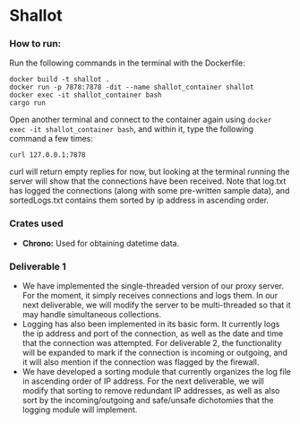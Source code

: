 # Shallot

### How to run:
Run the following commands in the terminal with the Dockerfile:

```
docker build -t shallot .
docker run -p 7878:7878 -dit --name shallot_container shallot
docker exec -it shallot_container bash
cargo run
```

Open another terminal and connect to the container again using `docker exec -it shallot_container bash`, and within it, type the following command a few times:

```
curl 127.0.0.1:7878
```

curl will return empty replies for now, but looking at the terminal running the server will show that the connections have been received.
Note that log.txt has logged the connections (along with some pre-written sample data), and sortedLogs.txt contains them sorted by ip address in ascending order.

### Crates used
* **Chrono:** Used for obtaining datetime data.

### Deliverable 1

* We have implemented the single-threaded version of our proxy server. For the moment, it simply receives connections and logs them. In our next deliverable, we will modify the server to be multi-threaded so that it may handle simultaneous collections.
* Logging has also been implemented in its basic form. It currently logs the ip address and port of the connection, as well as the date and time that the connection was attempted. For deliverable 2, the functionality will be expanded to mark if the connection is incoming or outgoing, and it will also mention if the connection was flagged by the firewall.
* We have developed a sorting module that currently organizes the log file in ascending order of IP address. For the next deliverable, we will modify that sorting to remove redundant IP addresses, as well as also sort by the incoming/outgoing and safe/unsafe dichotomies that the logging module will implement.
